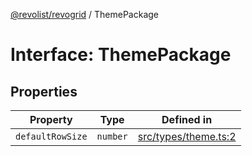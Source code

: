 [@revolist/revogrid](README.md) / ThemePackage

# Interface: ThemePackage

## Properties

| Property | Type | Defined in |
| ------ | ------ | ------ |
| `defaultRowSize` | `number` | [src/types/theme.ts:2](https://github.com/revolist/revogrid/blob/b7bc91178b5b059b1432f9bb6ddbfab652d2c8cf/src/types/theme.ts#L2) |
